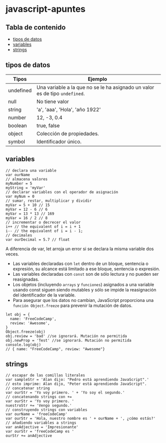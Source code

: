# javascript-apuntes

## Tabla de contenido

- [tipos de datos](#tipos-de-datos)
- [variables](#variables)
- [strings](#strings)


## tipos de datos

| Tipos | Ejemplo |
| ----- | ---- |
| undefined | Una variable a la que no se le ha asignado un valor es de tipo `undefined`. |
| null | No tiene valor |
| string | 'a', 'aaa', 'Hola', 'año 1922' |
| number | 12, -3, 0.4 |
| boolean | true, false |
| object | Colección de propiedades. |
| symbol | Identificador único. |

## variables


```
// declara una variable
var ourName
// almacena valores
myNumber = 5
myString = 'myVar'
// declarar variables con el operador de asignación
var myNum = 0
// sumar, restar, multiplicar y dividir
myVar = 5 + 10 // 15
myVar = 12 - 6 // 6
myVar = 13 * 13 // 169
myVar = 16 / 2 // 8
// incrementar o decrecer el valor
i++ // the equivalent of i = i + 1
i-- // the equivalent of i = i - 1;
// decimales
var ourDecimal = 5.7 // float
```
A diferencia de var, let arroja un error si se declara la misma variable dos veces.

- Las variables declaradas con `let` dentro de un bloque, sentencia o expresión, su alcance está limitado a ese bloque, sentencia o expresión.
- Las variables declaradas con `const` son de sólo lectura y no pueden ser reasignadas.
- Los objetos (incluyendo `arrays` y `funciones`) asignados a una variable usando const siguen siendo mutables y sólo se impide la reasignación del identificador de la variable.
- Para asegurar que los datos no cambian, JavaScript proporciona una `función Object.freeze` para prevenir la mutación de datos.

```
let obj = {
  name: 'FreeCodeCamp',
  review: 'Awesome',
}
Object.freeze(obj)
obj.review = 'bad' //se ignorará. Mutación no permitida
obj.newProp = 'Test' //se ignorará. Mutación no permitida
console.log(obj)
// { name: "FreeCodeCamp", review: "Awesome"}
```

## strings

```
// escapar de las comillas literales
var sampleStr = 'Alan dijo: "Pedro está aprendiendo JavaScript".'
// esto imprime: Alan dijo, "Peter está aprendiendo JavaScript".
// concatenar string
var ourStr = 'Yo voy primero. ' + 'Yo soy el segundo.'
// concatenando strings con +=
var ourStr = 'Yo voy primero. '
nuestroStr += 'Vengo segundo.'
// construyendo strings con variables
var ourName = 'freeCodeCamp'
var ourStr = 'Hola, nuestro nombre es ' + ourName + ', ¿cómo estás?'
// añadiendo variables a strings
var anAdjective = 'Impresionante'
var ourStr = 'freeCodeCamp es '
ourStr += anAdjective
```

